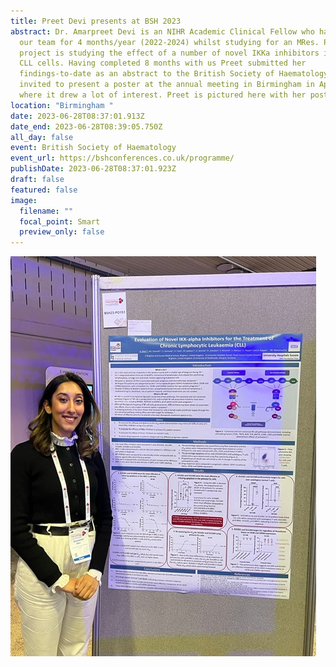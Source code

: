 ```yaml
---
title: Preet Devi presents at BSH 2023
abstract: Dr. Amarpreet Devi is an NIHR Academic Clinical Fellow who has joined
  our team for 4 months/year (2022-2024) whilst studying for an MRes. Preet's
  project is studying the effect of a number of novel IKKa inhibitors in primary
  CLL cells. Having completed 8 months with us Preet submitted her
  findings-to-date as an abstract to the British Society of Haematology. She was
  invited to present a poster at the annual meeting in Birmingham in April 2023
  where it drew a lot of interest. Preet is pictured here with her poster.
location: "Birmingham "
date: 2023-06-28T08:37:01.913Z
date_end: 2023-06-28T08:39:05.750Z
all_day: false
event: British Society of Haematology
event_url: https://bshconferences.co.uk/programme/
publishDate: 2023-06-28T08:37:01.923Z
draft: false
featured: false
image:
  filename: ""
  focal_point: Smart
  preview_only: false
---
```

![](preet.jpeg)